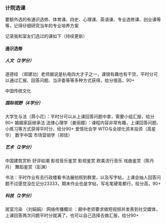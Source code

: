 
### 计院选课

要额外选的有通识选修、体育课、四史、心理课、英语课、专业选修课、创业课等等，记得仔细研究当年的专业培养方案

记录我和室友们选过的课如下（持续更新）

#### 通识选修

##### 人文（2学分）

道德经 （郑建功）老师据说是杭电四大才子之一，课很有趣也有干货，平时分可以通过汇报、回答问题、当评委等等多种方式获得，给分很高，90+

中国传统文化

##### 国际视野（4学分）

大学生与法（蒋小花）：平时分可以从上课回答问题中拿，需要小组汇报，给分90+
婚姻家庭继承法
法律心理学（姜丽娜）：课程内容非常有趣，上课回答问题、小练习等方式获得平时分，给分90+
爱情社会学
WTO与全球化资本投资（高星华）
数字中国
市场营销学（郑佳）

##### 艺术（2学分）

中国建筑赏析  好评如潮
影视音乐鉴赏
影视鉴赏
欧美流行音乐
戏曲鉴赏（陈丹丹）
舞蹈鉴赏（彭渊）

书法：平时作业有去行政楼看书法展拍照到群里，以及写字帖，上课会抽人回答问题不过感觉没在记分23333，期末作业也是字帖，写毛笔硬笔都行，给分高，90+

##### 科技（2学分）

居室污染 （刘娟娟）
网络传播概论 ：期中老师要求做短视频并发表到社交媒体，上课回答两次问题平时分就满了，也可以自己选择去做汇报，给分90+

